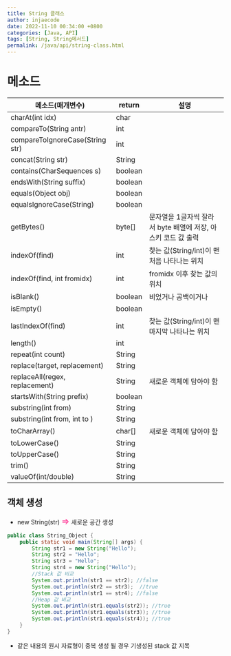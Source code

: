 ```yaml
---
title: String 클래스
author: injaecode
date: 2022-11-10 00:34:00 +0800
categories: [Java, API]
tags: [String, String메서드]
permalink: /java/api/string-class.html
---
```


# 메소드

| 메소드(매개변수)                | return | 설명                                                          |
| ------------------------------- | --------- | ------------------------------------------------------------- |
| charAt(int idx)                 | char      |                                                               |
| compareTo(String antr)          | int       |                                                               |
| compareToIgnoreCase(String str) | int       |                                                               |
| concat(String str)              | String    |                                                               |
| contains(CharSequences s)       | boolean   |                                                               |
| endsWith(String suffix)         | boolean   |                                                               |
| equals(Object obj)              | boolean   |                                                               |
| equalsIgnoreCase(String)        | boolean   |                                                               |
| getBytes()                      | byte[]    | 문자열을 1글자씩 잘라서 byte 배열에 저장, 아스키 코드 값 출력 |
| indexOf(find)                   | int       | 찾는 값(String/int)이 맨 처음 나타나는 위치                   |
| indexOf(find, int fromidx)      | int       | fromidx 이후 찾는 값의 위치                                   |
| isBlank()                       | boolean   | 비었거나 공백이거나                                           |
| isEmpty()                       | boolean   |                                                               |
| lastIndexOf(find)               | int       | 찾는 값(String/int)이 맨 마지막 나타나는 위치                 |
| length()                        | int       |                                                               |
| repeat(int count)               | String    |                                                               |
| replace(target, replacement)    | String    |                                                               |
| replaceAll(regex, replacement)  | String    | 새로운 객체에 담아야 함                                       |
| startsWith(String prefix)       | boolean   |                                                               |
| substring(int from)             | String    |                                                               |
| substring(int from, int to )    | String    |                                                               |
| toCharArray()                   | char[]    | 새로운 객체에 담아야 함                                       |
| toLowerCase()                   | String    |                                                               |
| toUpperCase()                   | String    |                                                               |
| trim()                          | String    |                                                               |
| valueOf(int/double)             | String    |                                                               |

## 객체 생성
- new String(str)
	<span style='font-size: 15pt; color: #FF3293; '>⇒</span> 새로운 공간 생성
```java
public class String_Object {
	public static void main(String[] args) {
		String str1 = new String("Hello"); 
		String str2 = "Hello";
		String str3 = "Hello";
		String str4 = new String("Hello");
		//Stack 값 비교
		System.out.println(str1 == str2); //false
		System.out.println(str2 == str3);  //true
		System.out.println(str1 == str4); //false
		//Heap 값 비교
		System.out.println(str1.equals(str2)); //true
		System.out.println(str1.equals(str3)); //true
		System.out.println(str1.equals(str4)); //true
	}
}
```
- 같은 내용의 원시 자료형이 중복 생성 될 경우 기생성된 stack 값 지목                                                                                                                                                                                                                                           